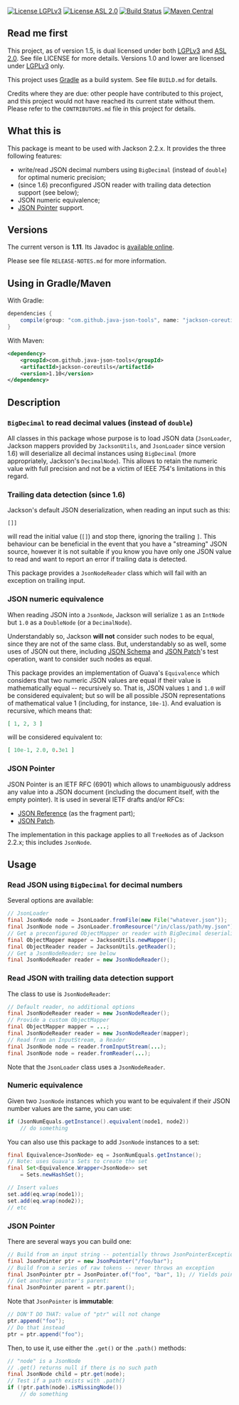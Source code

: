 [![License LGPLv3][LGPLv3 badge]][LGPLv3]
[![License ASL 2.0][ASL 2.0 badge]][ASL 2.0]
[![Build Status][Travis badge]][Travis]
[![Maven Central][Maven Central badge]][Maven]

## Read me first

This project, as of version 1.5, is dual licensed under both [LGPLv3] and [ASL 2.0]. See
file LICENSE for more details. Versions 1.0 and lower are licensed under [LGPLv3]
only.

This project uses [Gradle](http://www.gradle.org) as a build system. See file `BUILD.md` for
details.

Credits where they are due: other people have contributed to this project, and this project would
not have reached its current state without them. Please refer to the `CONTRIBUTORS.md` file in this
project for details.

## What this is

This package is meant to be used with Jackson 2.2.x. It provides the three following features:

* write/read JSON decimal numbers using `BigDecimal` (instead of `double`) for optimal numeric
  precision;
* (since 1.6) preconfigured JSON reader with trailing data detection support (see below);
* JSON numeric equivalence;
* [JSON Pointer](http://tools.ietf.org/html/rfc6901) support.

## Versions

The current verson is **1.11**. Its Javadoc is [available
online](https://java-json-tools.github.io/jackson-coreutils/index.html).

Please see file `RELEASE-NOTES.md` for more information.

## Using in Gradle/Maven

With Gradle:

```groovy
dependencies {
    compile(group: "com.github.java-json-tools", name: "jackson-coreutils", version: "1.10");
}
```

With Maven:

```xml
<dependency>
    <groupId>com.github.java-json-tools</groupId>
    <artifactId>jackson-coreutils</artifactId>
    <version>1.10</version>
</dependency>
```

## Description

### `BigDecimal` to read decimal values (instead of `double`)

All classes in this package whose purpose is to load JSON data (`JsonLoader`, Jackson mappers
provided by `JacksonUtils`, and `JsonLoader` since version 1.6) will deserialize all decimal
instances using `BigDecimal` (more appropriately, Jackson's `DecimalNode`). This allows to retain
the numeric value with full precision and not be a victim of IEEE 754's limitations in this regard.

### Trailing data detection (since 1.6)

Jackson's default JSON deserialization, when reading an input such as this:

```
[]]
```

will read the initial value (`[]`) and stop there, ignoring the trailing `]`. This behaviour can be
beneficial in the event that you have a "streaming" JSON source, however it is not suitable if you
know you have only one JSON value to read and want to report an error if trailing data is detected.

This package provides a `JsonNodeReader` class which will fail with an exception on trailing input.

### JSON numeric equivalence

When reading JSON into a `JsonNode`, Jackson will serialize `1` as an `IntNode` but `1.0` as a
`DoubleNode` (or a `DecimalNode`).

Understandably so, Jackson <b>will not</b> consider such nodes to be equal, since they are not of
the same class. But, understandably so as well, some uses of JSON out there, including [JSON
Schema](http://tools.ietf.org/html/draft-zyp-json-schema-04) and [JSON
Patch](http://tools.ietf.org/html/rfc6902)'s test operation, want to consider such nodes as equal.

This package provides an implementation of Guava's `Equivalence` which considers that two numeric
JSON values are equal if their value is mathematically equal -- recursively so. That is, JSON values
`1` and `1.0` _will_ be considered equivalent; but so will be all possible JSON representations of
mathematical value 1 (including, for instance, `10e-1`). And evaluation is recursive, which means
that:

```json
[ 1, 2, 3 ]
```

will be considered equivalent to:

```json
[ 10e-1, 2.0, 0.3e1 ]
```

### JSON Pointer

JSON Pointer is an IETF RFC (6901) which allows to unambiguously address any value into a JSON document
(including the document itself, with the empty pointer). It is used in several
IETF drafts and/or RFCs:

* [JSON Reference](http://tools.ietf.org/html/draft-pbryan-zyp-json-ref-03) (as the fragment part);
* [JSON Patch](http://tools.ietf.org/html/rfc6902).

The implementation in this package applies to all `TreeNode`s as of Jackson 2.2.x; this includes
`JsonNode`.

## Usage

### Read JSON using `BigDecimal` for decimal numbers

Several options are available:

```java
// JsonLoader
final JsonNode node = JsonLoader.fromFile(new File("whatever.json"));
final JsonNode node = JsonLoader.fromResource("/in/class/path/my.json");
// Get a preconfigured ObjectMapper or reader with BigDecimal deserialization
final ObjectMapper mapper = JacksonUtils.newMapper();
final ObjectReader reader = JacksonUtils.getReader();
// Get a JsonNodeReader; see below
final JsonNodeReader reader = new JsonNodeReader();
```

### Read JSON with trailing data detection support

The class to use is `JsonNodeReader`:

```java
// Default reader, no additional options
final JsonNodeReader reader = new JsonNodeReader();
// Provide a custom ObjectMapper
final ObjectMapper mapper = ...;
final JsonNodeReader reader = new JsonNodeReader(mapper);
// Read from an InputStream, a Reader
final JsonNode node = reader.fromInputStream(...);
final JsonNode node = reader.fromReader(...);
```

Note that the `JsonLoader` class uses a `JsonNodeReader`.

### Numeric equivalence

Given two `JsonNode` instances which you want to be equivalent if their JSON number values are the
same, you can use:

```java
if (JsonNumEquals.getInstance().equivalent(node1, node2))
    // do something
```

You can also use this package to add `JsonNode` instances to a set:

```java
final Equivalence<JsonNode> eq = JsonNumEquals.getInstance();
// Note: uses Guava's Sets to create the set
final Set<Equivalence.Wrapper<JsonNode>> set
    = Sets.newHashSet();

// Insert values
set.add(eq.wrap(node1));
set.add(eq.wrap(node2));
// etc
```

### JSON Pointer

There are several ways you can build one:

```java
// Build from an input string -- potentially throws JsonPointerException on malformed inputs
final JsonPointer ptr = new JsonPointer("/foo/bar");
// Build from a series of raw tokens -- never throws an exception
final JsonPointer ptr = JsonPointer.of("foo", "bar", 1); // Yields pointer "/foo/bar/1"
// Get another pointer's parent:
final JsonPointer parent = ptr.parent();
```

Note that `JsonPointer` is **immutable**:

```java
// DON'T DO THAT: value of "ptr" will not change
ptr.append("foo");
// Do that instead
ptr = ptr.append("foo");
```

Then, to use it, use either the `.get()` or the `.path()` methods:

```java
// "node" is a JsonNode
// .get() returns null if there is no such path
final JsonNode child = ptr.get(node);
// Test if a path exists with .path()
if (!ptr.path(node).isMissingNode())
    // do something
```

[LGPLv3 badge]: https://img.shields.io/:license-LGPLv3-blue.svg
[LGPLv3]: http://www.gnu.org/licenses/lgpl-3.0.html
[ASL 2.0 badge]: https://img.shields.io/:license-Apache%202.0-blue.svg
[ASL 2.0]: http://www.apache.org/licenses/LICENSE-2.0.html
[Travis Badge]: https://api.travis-ci.org/java-json-tools/jackson-coreutils.svg?branch=master
[Travis]: https://travis-ci.org/java-json-tools/jackson-coreutils
[Maven Central badge]: https://img.shields.io/maven-central/v/com.github.java-json-tools/jackson-coreutils.svg
[Maven]: https://search.maven.org/artifact/com.github.java-json-tools/jackson-coreutils
